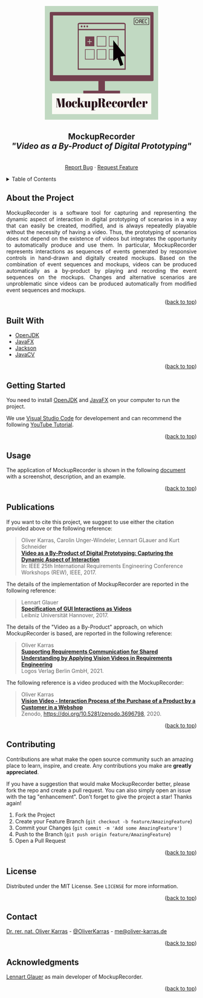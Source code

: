 <!-- PROJECT SHIELDS -->
<!--
*** I'm using markdown "reference style" links for readability.
*** Reference links are enclosed in brackets [ ] instead of parentheses ( ).
*** See the bottom of this document for the declaration of the reference variables
*** for contributors-url, forks-url, etc. This is an optional, concise syntax you may use.
*** https://www.markdownguide.org/basic-syntax/#reference-style-links
-->
<!--[![Twitter][twitter-shield]][twitter-url]
[![LinkedIn][linkedin-shield]][linkedin-url]
-->

<!-- PROJECT LOGO -->
<br />
<div align="center">
  <a href="https://github.com/okarras/MockupRecorder">
    <img src="src/application/images/logo.png" alt="Logo" width="300" height="300">
  </a>

<h2 align="center">MockupRecorder<br/>
<i>"Video as a By-Product of Digital Prototyping"</i></h2>

  <p align="center">
  <br />
    <!--<a href="https://github.com/okarras/MockupRecorder">View Demo</a>
    ·-->
    <a href="https://github.com/okarras/MockupRecorder/issues">Report Bug</a>
    ·
    <a href="https://github.com/okarra/MockupRecorder/issues">Request Feature</a>
  </p>
</div>

<!-- TABLE OF CONTENTS -->
<details>
  <summary>Table of Contents</summary>
  <ol>
    <li><a href="#about-the-project">About the Project</a></li>
    <li><a href="#built-with">Built With</a></li>
    <li><a href="#getting-started">Getting Started</a></li>
    <li><a href="#usage">Usage</a></li>
    <li><a href="#publications">Publications</a></li>
    <li><a href="#contributing">Contributing</a></li>
    <li><a href="#license">License</a></li>
    <li><a href="#contact">Contact</a></li>
    <li><a href="#acknowledgments">Acknowledgments</a></li>
  </ol>
</details>

<!-- ABOUT THE PROJECT -->
## About the Project

<!--[![Product Name Screen Shot][product-screenshot]](https://github.com/okarras/ContiVQAExp)-->

<p align="justify">
    MockupRecorder is a software tool for capturing and representing the dynamic aspect of interaction in digital prototyping of scenarios in a way that can easily be created, modified, and is always repeatedly playable without the necessity of having a video. Thus, the prototyping of scenarios does not depend on the existence of videos but integrates the opportunity to automatically produce and use them. In particular, MockupRecorder represents interactions as sequences of events generated by responsive controls in hand-drawn and digitally created mockups. Based on the combination of event sequences and mockups, videos can be produced automatically as a by-product by playing and recording the event sequences on the mockups. Changes and alternative scenarios are unproblematic since videos can be produced automatically from modified event sequences and mockups. 
</p>

<p align="right">(<a href="#top">back to top</a>)</p>

<!-- BUILT WITH -->
## Built With

* [OpenJDK](https://openjdk.java.net/)
* [JavaFX](https://openjfx.io/)
* [Jackson](https://github.com/FasterXML/jackson)
* [JavaCV](https://github.com/bytedeco/javacv)

<p align="right">(<a href="#top">back to top</a>)</p>

<!-- GETTING STARTED -->
## Getting Started
You need to install [OpenJDK](https://openjdk.java.net/) and [JavaFX](https://openjfx.io/) on your computer to run the project.

We use [Visual Studio Code](https://code.visualstudio.com/) for developement and can recommend the following [YouTube Tutorial](https://www.youtube.com/watch?v=H67COH9F718).

<p align="right">(<a href="#top">back to top</a>)</p>

<!-- USAGE EXAMPLES -->
## Usage
The application of MockupRecorder is shown in the following [document](example/README.md) with a screenshot, description, and an example.

<p align="right">(<a href="#top">back to top</a>)</p>

<!-- PUBLICATIONS -->
## Publications

If you want to cite this project, we suggest to use either the citation provided above or the following reference:

>Oliver Karras, Carolin Unger-Windeler, Lennart GLauer and Kurt Schneider<br/>
>[__Video as a By-Product of Digital Prototyping: Capturing the Dynamic Aspect of Interaction__](https://ieeexplore.ieee.org/abstract/document/8054839)<br/>
>In: IEEE 25th International Requirements Engineering Conference Workshops (REW), IEEE, 2017.

The details of the implementation of MockupRecorder are reported in the following reference:

>Lennart Glauer<br/>
>[__Specification of GUI Interactions as Videos__](http://doi.org/10.15488/11987)<br/>
>Leibniz Universität Hannover, 2017.

The details of the "Video as a By-Product" approach, on which MockupRecorder is based, are reported in the following reference:

>Oliver Karras<br/>
>[__Supporting Requirements Communication for Shared Understanding by Applying Vision Videos in Requirements Engineering__](https://books.google.de/books?id=sEoyEAAAQBAJ&printsec=frontcover&hl=de#v=onepage&q&f=false)<br/>
>Logos Verlag Berlin GmbH, 2021.

The following reference is a video produced with the MockupRecorder: 

>Oliver Karras<br/>
>[__Vision Video - Interaction Process of the Purchase of a Product by a Customer in a Webshop__](https://doi.org/10.5281/zenodo.3696798)<br/>
>Zenodo, https://doi.org/10.5281/zenodo.3696798, 2020.

<p align="right">(<a href="#top">back to top</a>)</p>

<!-- CONTRIBUTING -->
## Contributing

Contributions are what make the open source community such an amazing place to learn, inspire, and create. Any contributions you make are **greatly appreciated**.

If you have a suggestion that would make MockupRecorder better, please fork the repo and create a pull request. You can also simply open an issue with the tag "enhancement".
Don't forget to give the project a star! Thanks again!

1. Fork the Project
2. Create your Feature Branch (`git checkout -b feature/AmazingFeature`)
3. Commit your Changes (`git commit -m 'Add some AmazingFeature'`)
4. Push to the Branch (`git push origin feature/AmazingFeature`)
5. Open a Pull Request

<p align="right">(<a href="#top">back to top</a>)</p>

<!-- LICENSE -->
## License

Distributed under the MIT License. See `LICENSE` for more information.

<p align="right">(<a href="#top">back to top</a>)</p>

<!-- CONTACT -->
## Contact

[Dr. rer. nat. Oliver Karras](https://www.oliver-karras.de) - [@OliverKarras](https://twitter.com/OliverKarras) - me@oliver-karras.de

<p align="right">(<a href="#top">back to top</a>)</p>

<!-- ACKNOWLEDGMENTS -->
## Acknowledgments

[Lennart Glauer](https://www.linkedin.com/in/lennart-glauer/) as main developer of MockupRecorder.

<p align="right">(<a href="#top">back to top</a>)</p>
